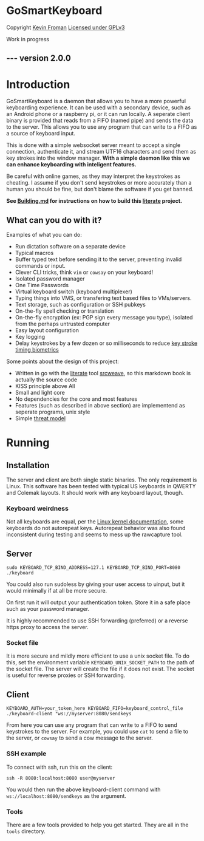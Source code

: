 # GoSmartKeyboard


Copyright [Kevin Froman](https://chaoswebs.net/) [Licensed under GPLv3](LICENSE.md)

Work in progress

--- version
2.0.0 
---


# Introduction

GoSmartKeyboard is a daemon that allows you to have a more powerful keyboarding experience. It can be used with a secondary device, such as an Android phone or a raspberry pi, or it can run locally. A seperate client binary is provided that reads from a FIFO (named pipe) and sends the data to the server. This allows you to use any program that can write to a FIFO as a source of keyboard input.


This is done with a simple websocket server meant to accept a single connection, authenticate it, and stream UTF16 characters and send them as key strokes into the window manager. **With a simple daemon like this we can enhance keyboarding with inteligent features.**

Be careful with online games, as they may interpret the keystrokes as cheating. I assume if you don't send keystrokes or more accurately than a human you should be fine, but don't blame the software if you get banned.


**See [Building.md](Building.md) for instructions on how to build this [literate](https://en.wikipedia.org/wiki/Literate_programming) project.**


## What can you do with it?

Examples of what you can do:

* Run dictation software on a separate device
* Typical macros
* Buffer typed text before sending it to the server, preventing invalid commands or input. 
* Clever CLI tricks, think `vim` or `cowsay` on your keyboard!
* Isolated password manager
* One Time Passwords
* Virtual keyboard switch (keyboard multiplexer)
* Typing things into VMS, or transfering text based files to VMs/servers.
* Text storage, such as configuration or SSH pubkeys
* On-the-fly spell checking or translation
* On-the-fly encryption (ex: PGP sign every message you type), isolated from the perhaps untrusted computer
* Easy layout configuration
* Key logging
* Delay keystrokes by a few dozen or so milliseconds to reduce [key stroke timing biometrics](https://en.wikipedia.org/wiki/Keystroke_dynamics)



Some points about the design of this project:

* Written in go with the [literate](https://en.wikipedia.org/wiki/Literate_programming) tool [srcweave](https://github.com/justinmeiners/srcweave), so this
markdown book is actually the source code
* KISS principle above All
* Small and light core
* No dependencies for the core and most features
* Features (such as described in above section) are implementend as seperate programs, unix style
* Simple [threat model](ThreatModel.md)


# Running

## Installation

The server and client are both single static binaries. The only requirement is Linux. This software has been tested
with typical US keyboards in QWERTY and Colemak layouts. It should work with any keyboard layout, though.

### Keyboard weirdness

Not all keyboards are equal, per the [Linux kernel documentation](https://www.kernel.org/doc/html/latest/input/event-codes.html#ev-key), 
some keyboards do not autorepeat keys. Autorepeat behavior was also found inconsistent during testing and seems to mess up the rawcapture tool.

## Server

`sudo KEYBOARD_TCP_BIND_ADDRESS=127.1 KEYBOARD_TCP_BIND_PORT=8080 ./keyboard`

You could also run sudoless by giving your user access to uinput, but it would minimally if at all be more secure.

On first run it will output your authentication token. Store it in a safe place such as your password manager.

It is highly recommended to use SSH forwarding (preferred) or a reverse https proxy to access the server.


### Socket file

It is more secure and mildly more efficient to use a unix socket file. To do this, set the environment variable `KEYBOARD_UNIX_SOCKET_PATH` to the path of the socket file. The server will create the file if it does not exist. The socket is useful for reverse proxies or SSH forwarding.

## Client

`KEYBOARD_AUTH=your_token_here KEYBOARD_FIFO=keyboard_control_file ./keyboard-client "ws://myserver:8080/sendkeys`

From here you can use any program that can write to a FIFO to send keystrokes to the server. For example, you could use `cat` to send a file to the server, or `cowsay` to send a cow message to the server.


### SSH example

To connect with ssh, run this on the client:

`ssh -R 8080:localhost:8080 user@myserver`

You would then run the above keyboard-client command with `ws://localhost:8080/sendkeys` as the argument.

### Tools

There are a few tools provided to help you get started. They are all in the `tools` directory.

